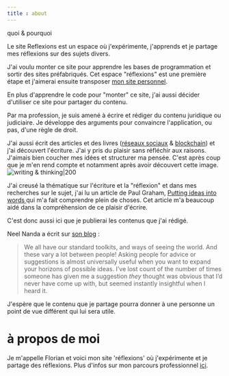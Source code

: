```yaml
---
title : about
---
```


quoi & pourquoi

Le site Reflexions est un espace où j'expérimente, j'apprends et je partage mes réflexions sur des sujets divers.  

J'ai voulu monter ce site pour apprendre les bases de programmation et sortir des sites préfabriqués. Cet espace "réflexions" est une première étape et j'aimerai ensuite transposer [mon site personnel](www.florianernotte.be).  

En plus d'apprendre le code pour "monter" ce site, j'ai aussi décider d'utiliser ce site pour partager du contenu. 

Par ma profession, je suis amené à écrire et rédiger du contenu juridique ou judiciaire. Je développe des arguments pour convaincre l'application, ou pas, d'une règle de droit. 

J'ai aussi écrit des articles et des livres ([réseaux sociaux](https://www.larcier-intersentia.com/fr/droit-reseaux-sociaux-9782807926196.html) & [blockchain](https://www.edipro.be/nl/editions/gestion-management/blockchain-et-crypto-actifs/)) et j'ai découvert l'écriture. J'ai y pris du plaisir sans réfléchir aux raisons. J'aimais bien coucher mes idées et structurer ma pensée. 
C'est après coup que je m'en rend compte et notamment après avoir découvert cette image.  
![writing & thinking|200](https://pbs.twimg.com/media/FYb_oT_XEAAhsPe?format=png&name=900x900)

J'ai creusé la thématique sur l'écriture et la "réflexion" et dans mes recherches sur le sujet, j'ai lu un article de Paul Graham, [Putting ideas into words ](https://www.paulgraham.com/words.html) qui m'a fait comprendre plein de choses. Cet article m'a beaucoup aidé dans la compréhension de ce plaisir d'écrire.

C'est donc aussi ici que je publierai les contenus que j'ai rédigé. 

Neel Nanda a écrit sur [son blog](https://www.neelnanda.io/blog/post-28-on-creativity-the-joys-of-5-minute-timers) : 

>We all have our standard toolkits, and ways of seeing the world. And these vary a lot between people! Asking people for advice or suggestions is almost universally useful when you want to expand your horizons of possible ideas. I’ve lost count of the number of times someone has given me a suggestion _they_ thought was obvious that I’d never have come up with, but seemed instantly insightful when I heard it.

J'espère que le contenu que je partage pourra donner à une personne un point de vue différent qui lui sera utile. 
# à propos de moi

  Je m'appelle Florian et voici mon site 'réflexions' où j'expérimente et je partage des réflexions. Plus d'infos sur mon parcours professionnel [ici](www.avroy.be/florian-ernotte).